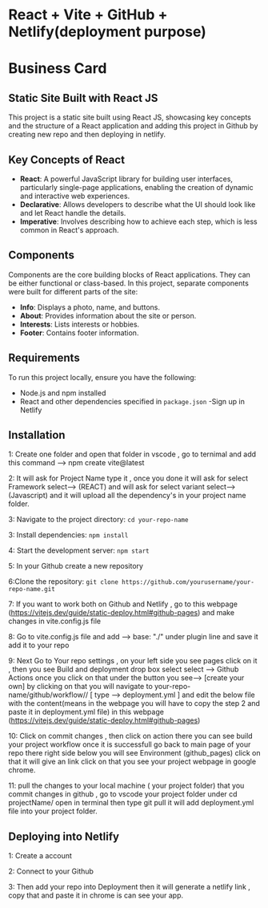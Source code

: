 # React + Vite + GitHub + Netlify(deployment purpose)


# Business Card

## Static Site Built with React JS

This project is a static site built using React JS, showcasing key concepts and the structure of a React application and adding this project in Github by creating new repo and then deploying in netlify.

## Key Concepts of React

- **React**: A powerful JavaScript library for building user interfaces, particularly single-page applications, enabling the creation of dynamic and interactive web experiences.
- **Declarative**: Allows developers to describe what the UI should look like and let React handle the details.
- **Imperative**: Involves describing how to achieve each step, which is less common in React's approach.

## Components

Components are the core building blocks of React applications. They can be either functional or class-based. In this project, separate components were built for different parts of the site:

- **Info**: Displays a photo, name, and buttons.
- **About**: Provides information about the site or person.
- **Interests**: Lists interests or hobbies.
- **Footer**: Contains footer information.

## Requirements

To run this project locally, ensure you have the following:


- Node.js and npm installed
- React and other dependencies specified in `package.json`
-Sign up in Netlify

## Installation

1: Create one folder and open that folder in vscode , go to ternimal and add this command --> npm create vite@latest 

2: It will ask for Project Name type it , once you done it will ask for select Framework select--> (REACT) and will ask for select variant select--> (Javascript) and it will upload all the dependency's in your project name folder.

3: Navigate to the project directory: `cd your-repo-name`

3: Install dependencies: `npm install`

4: Start the development server: `npm start`

5: In your Github create a new repository

6:Clone the repository:
   `git clone https://github.com/yourusername/your-repo-name.git`

7: If you want to work both on Github and Netlify , go to this webpage (https://vitejs.dev/guide/static-deploy.html#github-pages) and make changes in vite.config.js file 

8: Go to vite.config.js file and add --> base: "./" under plugin line and save it add it to your repo

9: Next Go to Your repo settings , on your left side you see pages click on it , then you see Build and deployment drop box select select --> Github Actions once you click on that under the button you see--> [create your own] by clicking on that you will navigate to your-repo-name/github/workflow// [ type --> deployment.yml ] and edit the below file with the content(means in the webpage you will have to copy the step 2 and paste it in deployment.yml file) in this webpage (https://vitejs.dev/guide/static-deploy.html#github-pages)

10: Click on commit changes , then click on action there you can see build your project workflow once it is successfull go back to main page of your repo there right side below you will see Environment (github_pages) click on that it will give an link click on that you see your project webpage in google chrome.

11: pull the changes to your local machine ( your project folder) that you commit changes in github , go to vscode your project folder under cd projectName/ open in terminal then type git pull it will add deployment.yml file into your project folder.

## Deploying into Netlify

1: Create a account

2: Connect to your Github

3: Then add your repo into Deployment then it will generate a netlify link , copy that and paste it in chrome is can see your app.


